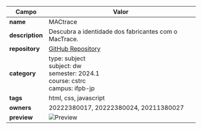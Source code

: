 | Campo       | Valor                                                                                           |
|-------------|-------------------------------------------------------------------------------------------------|
| **name**    | MACtrace                                                                                       |
| **description** | Descubra a identidade dos fabricantes com o MacTrace.                                        |
| **repository** | [GitHub Repository](https://github.com/MateusEDSS/Projeto-Dw)                                      |
| **category** | type: subject <br> subject: dw <br> semester: 2024.1 <br> course: cstrc <br> campus: ifpb-jp |
| **tags**    | html, css, javascript                                                                           |
| **owners**  | 20222380017, 20222380024, 20211380027                                                            |
| **preview** | ![Preview](https://raw.githubusercontent.com/MateusEDSS/Projeto-Dw/refs/heads/main/public/front/images/image.png) |

